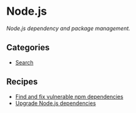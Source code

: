 # Node.js

_Node.js dependency and package management._

## Categories

* [Search](/recipes/nodejs/search)

## Recipes

* [Find and fix vulnerable npm dependencies](./dependencyvulnerabilitycheck.md)
* [Upgrade Node.js dependencies](./upgradedependencyversion.md)


